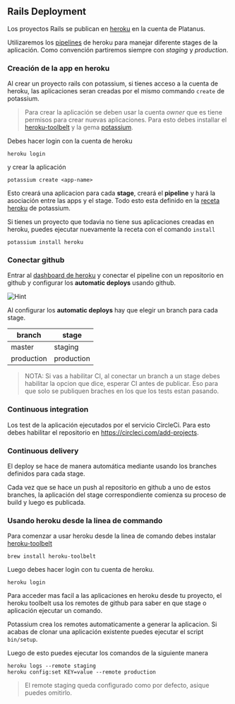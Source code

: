 ## Rails Deployment

Los proyectos Rails se publican en [heroku][heroku-dashboard] en la cuenta de Platanus.

Utilizaremos los [pipelines][heroku-pipelines] de heroku para manejar diferente stages de la aplicación. Como convención partiremos siempre con *staging* y *production*.

### Creación de la app en heroku

Al crear un proyecto rails con potassium, si tienes acceso a la cuenta de heroku,
las aplicaciones seran creadas por el mismo commando `create` de potassium.

> Para crear la aplicación se deben usar la cuenta *owner* que es tiene permisos para crear nuevas aplicaciones. Para esto debes installar el [heroku-toolbelt][] y la gema [potassium][].

Debes hacer login con la cuenta de heroku

    heroku login

y crear la aplicación

    potassium create <app-name>

Esto creará una aplicacion para cada **stage**, creará el **pipeline** y hará
la asociación entre las apps y el stage. Todo esto esta definido en la
[receta heroku][heroku-recipe] de potassium.

Si tienes un proyecto que todavia no tiene sus aplicaciones creadas en heroku,
puedes ejecutar nuevamente la receta con el comando `install`

    potassium install heroku

### Conectar github

Entrar al [dashboard de heroku][heroku-dashboard] y conectar el pipeline con un repositorio en github y configurar los **automatic deploys** usando github.

![Hint](https://cloud.githubusercontent.com/assets/313750/13019759/fa86c8ca-d1af-11e5-8869-cd2efb5513fa.png)

Al configurar los **automatic deploys** hay que elegir un branch para cada stage.

| branch     | stage      |
| ---------- | ---------- |
| master     | staging    |
| production | production |

> NOTA: Si vas a habilitar CI, al conectar un branch a un stage debes habilitar
la opcion que dice, esperar CI antes de publicar. Eso para que solo se publiquen
braches en los que los tests estan pasando.

### Continuous integration

Los test de la aplicación ejecutados por el servicio CircleCi. Para esto debes
habilitar el repositorio en https://circleci.com/add-projects.

### Continuous delivery

El deploy se hace de manera automática mediante usando los branches definidos para cada stage.

Cada vez que se hace un push al repositorio en github a uno de estos branches, la aplicación del stage correspondiente comienza su proceso de build y luego es publicada.

### Usando heroku desde la linea de commando

Para comenzar a usar heroku desde la linea de comando debes instalar [heroku-toolbelt][]

    brew install heroku-toolbelt

Luego debes hacer login con tu cuenta de heroku.

    heroku login

Para acceder mas facil a las aplicaciones en heroku desde tu proyecto, el heroku
toolbelt usa los remotes de github para saber en que stage o aplicación ejecutar
un comando.

Potassium crea los remotes automaticamente a generar la aplicacion. Si acabas de
clonar una aplicación existente puedes ejecutar el script `bin/setup`.

Luego de esto puedes ejecutar los comandos de la siguiente manera

    heroku logs --remote staging
    heroku config:set KEY=value --remote production

> El remote staging queda configurado como por defecto, asique puedes omitirlo.

[heroku-dashboard]: https://dashboard.heroku.com
[heroku-pipelines]: https://devcenter.heroku.com/articles/pipelines
[heroku-toolbelt]: https://toolbelt.heroku.com/
[heroku-recipe]: https://github.com/platanus/potassium/blob/master/lib/potassium/recipes/heroku.rb
[potassium]: https://github.com/platanus/potassium
